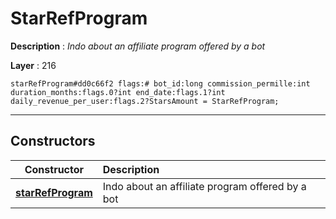 # StarRefProgram

**Description** : *Indo about an affiliate program offered by a bot*

**Layer** : 216

```tl
starRefProgram#dd0c66f2 flags:# bot_id:long commission_permille:int duration_months:flags.0?int end_date:flags.1?int daily_revenue_per_user:flags.2?StarsAmount = StarRefProgram;
```

---

## Constructors

| Constructor | Description |
| :---: | :--- |
| [**starRefProgram**](constructor/starRefProgram) | Indo about an affiliate program offered by a bot |